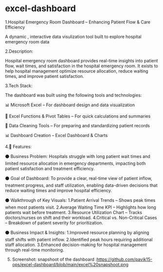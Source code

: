 # excel-dashboard

1.Hospital Emergency Room Dashboard – Enhancing Patient Flow & Care Efficiency

A dynamic , interactive data visulization tool built to explore hospital emergency room data 

2.Description:

Hospital emergency room dashboard  provides real-time insights into patient flow, wait times, and satisfaction in the hospital emergency room. It exists to help hospital management optimize resource allocation, reduce waiting times, and improve patient satisfaction.

3.Tech Stack:

The dashboard was built using the following tools and technologies:

📊  Microsoft Excel – For dashboard design and data visualization

🧮 Excel Functions & Pivot Tables – For quick calculations and summaries

🧹 Data Cleaning Tools – For preparing and standardizing patient records

📊 Dashboard Creation – Excel Dashboard & Charts

4.🌟 Features:

  ⚫ Business Problem: 
      Hospitals struggle with long patient wait times and limited resource allocation in emergency departments, impacting           both patient satisfaction and treatment efficiency.
      
  ⚫ Goal of Dashboard:
      To provide a clear, real-time view of patient inflow, treatment progress, and staff utilization, enabling data-driven          decisions that reduce waiting times and improve hospital efficiency.
      
  ⚫ Walkthrough of Key Visuals:
      1.Patient Arrival Trends – Shows peak times when most patients visit.
      2.Average Waiting Time KPI – Highlights how long patients wait before treatment.
      3.Resource Utilization Chart – Tracks doctors/nurses on shift and their workload.
      4.Critical vs. Non-Critical Cases – Breakdown of patient severity for prioritization.
      
  ⚫ Business Impact & Insights:
      1.Improved resource planning by aligning staff shifts with patient inflow.
      2.Identified peak hours requiring additional staff allocation.
      3.Enhanced decision-making for hospital management through real-time monitoring.
      
5. Screenshot:
    snapshoot of the dashboard :https://github.com/pavik15-ops/excel-dashboard/blob/main/excel%20snapshoot.png
    
